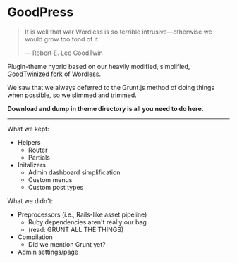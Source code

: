 # GoodPress

>It is well that ~~war~~ Wordless is so ~~terrible~~ intrusive&mdash;otherwise we would grow too fond of it.
>
>-- ~~Robert E. Lee~~ GoodTwin

Plugin-theme hybrid based on our heavily modified, simplified, [GoodTwinized fork](https://github.com/goodtwin/wordless) of [Wordless](https://github.com/welaika/wordless).

We saw that we always deferred to the Grunt.js method of doing things when possible, so we slimmed and trimmed.


**Download and dump in theme directory is all you need to do here.**

---


What we kept:
* Helpers
	* Router
	* Partials
* Initalizers
	* Admin dashboard simplification
	* Custom menus
	* Custom post types

What we didn't:
* Preprocessors (i.e., Rails-like asset pipeline)
	* Ruby dependencies aren't really our bag
	* (read: GRUNT ALL THE THINGS)
* Compilation
	* Did we mention Grunt yet?
* Admin settings/page

